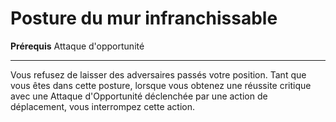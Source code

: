 # Posture du mur infranchissable

<p><span><strong>Prérequis</strong> Attaque d'opportunité<br></span></p>
<hr>
<p>Vous refusez de laisser des adversaires passés votre position. Tant que vous êtes dans cette posture, lorsque vous obtenez une réussite critique avec une Attaque d'Opportunité déclenchée par une action de déplacement, vous interrompez cette action.&nbsp;</p>